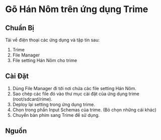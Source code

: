 # Gõ Hán Nôm trên ứng dụng Trime
## Chuẩn Bị
Tải về điện thoại các ứng dụng và tập tin sau:
1. Trime
2. File Manager
3. File setting Hán Nôm cho trime

## Cài Đặt
1. Dùng File Manager đi tới nơi chứa các file setting Hán Nôm.
2. Sao chép các file đó vào thư mục cài đặt của ứng dụng trime (root/sdcard/rime).
3. Deploy lại setting trong ứng dụng trime.
4. Chọn trong phần Input Schemas của trime. (Bỏ chọn những cái khác)
5. Chuyển bàn phím sang Trime để sử dụng.

## Nguồn
